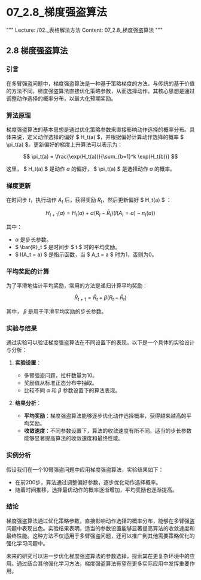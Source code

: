 # 07_2.8_梯度强盗算法

"""
Lecture: /02._表格解法方法
Content: 07_2.8_梯度强盗算法
"""

## 2.8 梯度强盗算法

### 引言

在多臂强盗问题中，梯度强盗算法是一种基于策略梯度的方法。与传统的基于价值的方法不同，梯度强盗算法直接优化策略参数，从而选择动作。其核心思想是通过调整动作选择的概率分布，以最大化预期奖励。

### 算法原理

梯度强盗算法的基本思想是通过优化策略参数来直接影响动作选择的概率分布。具体来说，定义动作选择的偏好 $ H_t(a) $，并根据偏好计算动作选择的概率 $ \pi_t(a) $。更新偏好的梯度上升算法可以表示为：

$$ \pi_t(a) = \frac{\exp(H_t(a))}{\sum_{b=1}^k \exp(H_t(b))} $$

这里， $ H_t(a) $ 是动作 $a$ 的偏好， $ \pi_t(a) $ 是选择动作 $a$ 的概率。

### 梯度更新

在时间步 $t$，执行动作 $A_t$ 后，获得奖励 $R_t$，然后更新偏好 $ H_t(a) $ ：

$$ H_{t+1}(a) = H_t(a) + \alpha (R_t - \bar{R}_t) (I(A_t = a) - \pi_t(a)) $$

其中：
- $\alpha$ 是步长参数。
- $ \bar{R}_t $ 是时间步 $ t $ 时的平均奖励。
- $ I(A_t = a) $ 是指示函数，当 $ A_t = a $ 时为1，否则为0。

### 平均奖励的计算

为了平滑地估计平均奖励，常用的方法是递归计算平均奖励：

$$ \bar{R}_{t+1} = \bar{R}_t + \beta (R_t - \bar{R}_t) $$

其中， $\beta$ 是用于平滑平均奖励的步长参数。

### 实验与结果

通过实验可以验证梯度强盗算法在不同设置下的表现。以下是一个具体的实验设计与分析：

1. **实验设置**：
   - 多臂强盗问题，拉杆数量为10。
   - 奖励值从标准正态分布中抽取。
   - 比较不同 $\alpha$ 和 $\beta$ 参数设置下的算法表现。

2. **结果分析**：
   - **平均奖励**：梯度强盗算法能够逐步优化动作选择概率，获得越来越高的平均奖励。
   - **收敛速度**：不同参数设置下，算法的收敛速度有所不同。适当的步长参数能够显著提高算法的收敛速度和最终性能。

### 实例分析

假设我们在一个10臂强盗问题中应用梯度强盗算法，实验结果如下：

- 在前200步，算法通过调整偏好参数，逐步优化动作选择概率。
- 随着时间推移，选择最优动作的概率逐渐增加，平均奖励也逐渐提高。

### 结论

梯度强盗算法通过优化策略参数，直接影响动作选择的概率分布，能够在多臂强盗问题中表现出色。实验结果表明，适当的参数设置能够显著提高算法的收敛速度和最终性能。这种方法不仅适用于多臂强盗问题，还可以推广到其他需要策略优化的强化学习问题中。

未来的研究可以进一步优化梯度强盗算法的参数选择，探索其在更复杂环境中的应用。通过结合其他强化学习方法，梯度强盗算法有望在更多实际应用中发挥重要作用。